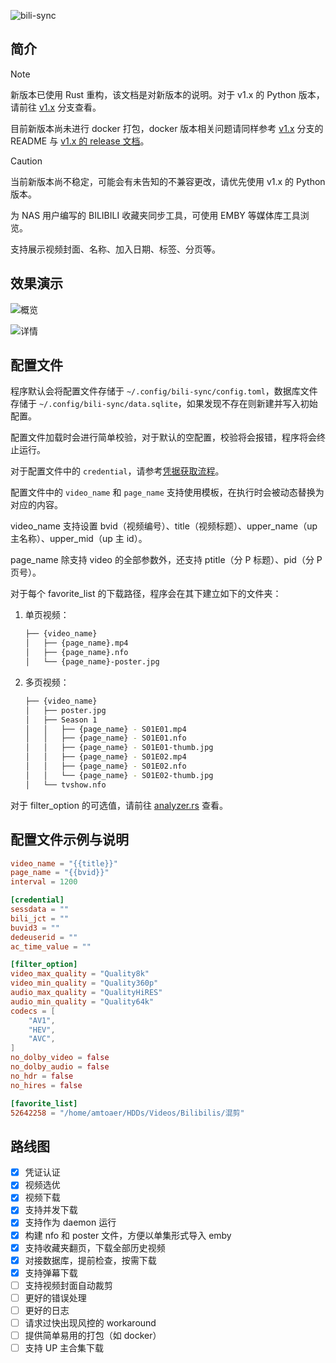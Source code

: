 ![bili-sync](https://socialify.git.ci/amtoaer/bili-sync/image?description=1&font=KoHo&issues=1&language=1&logo=https%3A%2F%2Fs2.loli.net%2F2023%2F12%2F02%2F9EwT2yInOu1d3zm.png&name=1&owner=1&pattern=Signal&pulls=1&stargazers=1&theme=Light)

## 简介

> [!NOTE]
> 新版本已使用 Rust 重构，该文档是对新版本的说明。对于 v1.x 的 Python 版本，请前往 [v1.x](https://github.com/amtoaer/bili-sync/tree/v1.x) 分支查看。
>
> 目前新版本尚未进行 docker 打包，docker 版本相关问题请同样参考 [v1.x](https://github.com/amtoaer/bili-sync/tree/v1.x) 分支的 README 与 [v1.x 的 release 文档](https://github.com/amtoaer/bili-sync/releases)。

> [!CAUTION]
> 当前新版本尚不稳定，可能会有未告知的不兼容更改，请优先使用 v1.x 的 Python 版本。

为 NAS 用户编写的 BILIBILI 收藏夹同步工具，可使用 EMBY 等媒体库工具浏览。

支持展示视频封面、名称、加入日期、标签、分页等。

## 效果演示

![概览](./assets/overview.png)

![详情](./assets/detail.png)

## 配置文件

程序默认会将配置文件存储于 `~/.config/bili-sync/config.toml`，数据库文件存储于 `~/.config/bili-sync/data.sqlite`，如果发现不存在则新建并写入初始配置。

配置文件加载时会进行简单校验，对于默认的空配置，校验将会报错，程序将会终止运行。

对于配置文件中的 `credential`，请参考[凭据获取流程](https://nemo2011.github.io/bilibili-api/#/get-credential)。

配置文件中的 `video_name` 和 `page_name` 支持使用模板，在执行时会被动态替换为对应的内容。

video_name 支持设置 bvid（视频编号）、title（视频标题）、upper_name（up 主名称）、upper_mid（up 主 id）。

page_name 除支持 video 的全部参数外，还支持 ptitle（分 P 标题）、pid（分 P 页号）。

对于每个 favorite_list 的下载路径，程序会在其下建立如下的文件夹：

1. 单页视频：

    ```bash
    ├── {video_name}
    │   ├── {page_name}.mp4
    │   ├── {page_name}.nfo
    │   └── {page_name}-poster.jpg
    ```

2. 多页视频：

    ```bash
    ├── {video_name}
    │   ├── poster.jpg
    │   ├── Season 1
    │   │   ├── {page_name} - S01E01.mp4
    │   │   ├── {page_name} - S01E01.nfo
    │   │   ├── {page_name} - S01E01-thumb.jpg
    │   │   ├── {page_name} - S01E02.mp4
    │   │   ├── {page_name} - S01E02.nfo
    │   │   └── {page_name} - S01E02-thumb.jpg
    │   └── tvshow.nfo
    ```

对于 filter_option 的可选值，请前往 [analyzer.rs](https://github.com/amtoaer/bili-sync/blob/main/src/bilibili/analyzer.rs) 查看。

## 配置文件示例与说明

```toml
video_name = "{{title}}"
page_name = "{{bvid}}"
interval = 1200

[credential]
sessdata = ""
bili_jct = ""
buvid3 = ""
dedeuserid = ""
ac_time_value = ""

[filter_option]
video_max_quality = "Quality8k"
video_min_quality = "Quality360p"
audio_max_quality = "QualityHiRES"
audio_min_quality = "Quality64k"
codecs = [
    "AV1",
    "HEV",
    "AVC",
]
no_dolby_video = false
no_dolby_audio = false
no_hdr = false
no_hires = false

[favorite_list]
52642258 = "/home/amtoaer/HDDs/Videos/Bilibilis/混剪"
```

## 路线图

- [x] 凭证认证
- [x] 视频选优
- [x] 视频下载
- [x] 支持并发下载
- [x] 支持作为 daemon 运行
- [x] 构建 nfo 和 poster 文件，方便以单集形式导入 emby
- [x] 支持收藏夹翻页，下载全部历史视频
- [x] 对接数据库，提前检查，按需下载
- [x] 支持弹幕下载
- [ ] 支持视频封面自动裁剪
- [ ] 更好的错误处理
- [ ] 更好的日志
- [ ] 请求过快出现风控的 workaround
- [ ] 提供简单易用的打包（如 docker）
- [ ] 支持 UP 主合集下载
